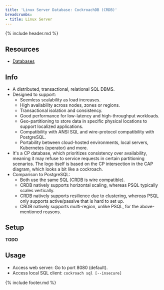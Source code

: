 ```yaml
---
title: 'Linux Server Database: CockroachDB (CRDB)'
breadcrumbs:
- title: Linux Server
---
```

{% include header.md %}

## Resources

- [Databases](/soft-eng/db/)

## Info

- A distributed, transactional, relational SQL DBMS.
- Designed to support:
    - Seemless scalability as load increases.
    - High availability across nodes, zones or regions.
    - Transactional isolation and consistency.
    - Good performance for low-latency and high-throughput workloads.
    - Geo-partitioning to store data in specific physical locations to support localized applications.
    - Compatibility with ANSI SQL and wire-protocol compatibility with PostgreSQL.
    - Portability between cloud-hosted environments, local servers, Kubernetes (operator) and more.
- It's a CP database, which prioritizes consistency over availability, meaning it may refuse to service requests in certain partitioning scenarios. The logo itself is based on the CP intersection in the CAP diagram, which looks a bit like a cockroach.
- Comparison to PostgreSQL:
    - Both use the same SQL (CRDB is wire compatible).
    - CRDB natively supports horizontal scaling, whereas PSQL typically scales vertically.
    - CRDB natively supports resilience due to clustering, whereas PSQL only supports active/passive that is hard to set up.
    - CRDB natively supports multi-region, unlike PSQL, for the above-mentioned reasons.

## Setup

**TODO**

## Usage

- Access web server: Go to port 8080 (default).
- Access local SQL client: `cockroach sql [--insecure]`

{% include footer.md %}
